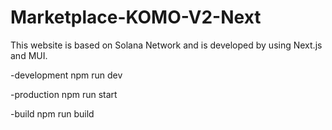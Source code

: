 # Marketplace-KOMO-V2-Next
This website is based on Solana Network and is developed by using Next.js and MUI.

-development
npm run dev

-production
npm run start

-build
npm run build

